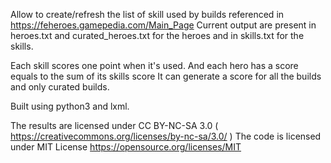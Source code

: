 Allow to create/refresh the list of skill used by builds referenced in https://feheroes.gamepedia.com/Main_Page
Current output are present in heroes.txt and curated_heroes.txt for the heroes and in skills.txt for the skills.

Each skill scores one point when it's used. And each hero has a score equals to the sum of its skills score
It can generate a score for all the builds and only curated builds.

Built using python3 and lxml.

The results are licensed under CC BY-NC-SA 3.0 ( https://creativecommons.org/licenses/by-nc-sa/3.0/ )
The code is licensed under MIT License https://opensource.org/licenses/MIT
